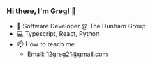 ### Hi there, I'm Greg! 👋 

- 💼 Software Developer @ The Dunham Group
- 💻 Typescript, React, Python  
- 📫 How to reach me: 
  - Email: 12greg21@gmail.com


<!--
**Noprop/noprop** is a ✨ _special_ ✨ repository because its `README.md` (this file) appears on your GitHub profile.

Here are some ideas to get you started:

- 🔭 I’m currently working on ...
- 🌱 I’m currently learning ...
- 👯 I’m looking to collaborate on ...
- 🤔 I’m looking for help with ...
- 💬 Ask me about ...
- 📫 How to reach me: ...
- 😄 Pronouns: ...
- ⚡ Fun fact: ...
-->
